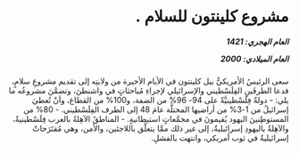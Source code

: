 <h1 dir="rtl">مشروع كلينتون للسلام .</h1>

<h5 dir="rtl">العام الهجري:  1421

العام الميلادي: 2000

</h5>

<p dir="rtl">سعى الرئيسُ الأمريكيُّ بيل كلينتون في الأيام الأخيرة من ولايتِه إلى تقديم مشروعِ سلامٍ، فدعا الطرفَينِ الفِلَسْطيني والإسرائيلي لإجراءِ مُباحثاتٍ في واشنطنَ، وتضمَّنَ مشروعُه ما يلي:
- دولةٌ فِلَسْطينيَّةٌ على 94- 96% من الضفة، و100% من القطاع، وأنْ تُعطيَ إسرائيلُ من 1-3% من أراضيها المحتلَّة عامَ 48 إلى الطرف الفِلَسْطيني.
- 80% من المستوطِنينَ اليهود يُقيمونَ في مجمَّعاتٍ استيطانيةٍ.
- المناطقُ الآهِلةُ بالعرب فِلَسْطينيةٌ، والآهِلةُ باليهودِ إسرائيليةٌ، إلى غير ذلك ممَّا يتعلَّق باللاجئين، والأمن،
وهي مُقتَرَحاتٌ إسرائيليةٌ في ثوب أمريكي، وانتهت بالفشلِ.</p></br>
